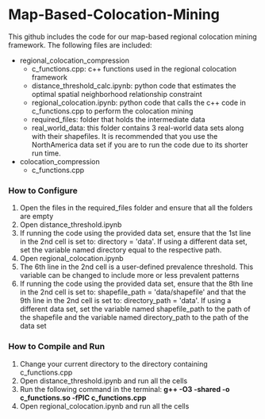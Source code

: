 # Map-Based-Colocation-Mining
This github includes the code for our map-based regional colocation mining framework.  The following files are included:
* regional_colocation_compression
   * c_functions.cpp: c++ functions used in the regional colocation framework
   * distance_threshold_calc.ipynb: python code that estimates the optimal spatial neighborhood relationship constraint
   * regional_colocation.ipynb: python code that calls the c++ code in c_functions.cpp to perform the colocation mining
   * required_files: folder that holds the intermediate data
   * real_world_data: this folder contains 3 real-world data sets along with their shapefiles.  It is recommended that you use the NorthAmerica data set if you are to run the code due to its shorter run time.
* colocation_compression
   * c_functions.cpp


### How to Configure
1. Open the files in the required_files folder and ensure that all the folders are empty
2. Open distance_threshold.ipynb
3. If running the code using the provided data set, ensure that the 1st line in the 2nd cell is set to: directory = 'data'.  If using a different data set, set the variable named directory equal to the respective path.
4. Open regional_colocation.ipynb
5. The 6th line in the 2nd cell is a user-defined prevalence threshold.  This variable can be changed to include more or less prevalent patterns
6. If running the code using the provided data set, ensure that the 8th line in the 2nd cell is set to: shapefile_path = 'data/shapefile' and that the 9th line in the 2nd cell is set to: directory_path = 'data'.  If using a different data set, set the variable named shapefile_path to the path of the shapefile and the variable named directory_path to the path of the data set

### How to Compile and Run
1. Change your current directory to the directory containing c_functions.cpp
2. Open distance_threshold.ipynb and run all the cells
3. Run the following command in the terminal: **g++ -O3 -shared -o c_functions.so -fPIC c_functions.cpp**
4. Open regional_colocation.ipynb and run all the cells

